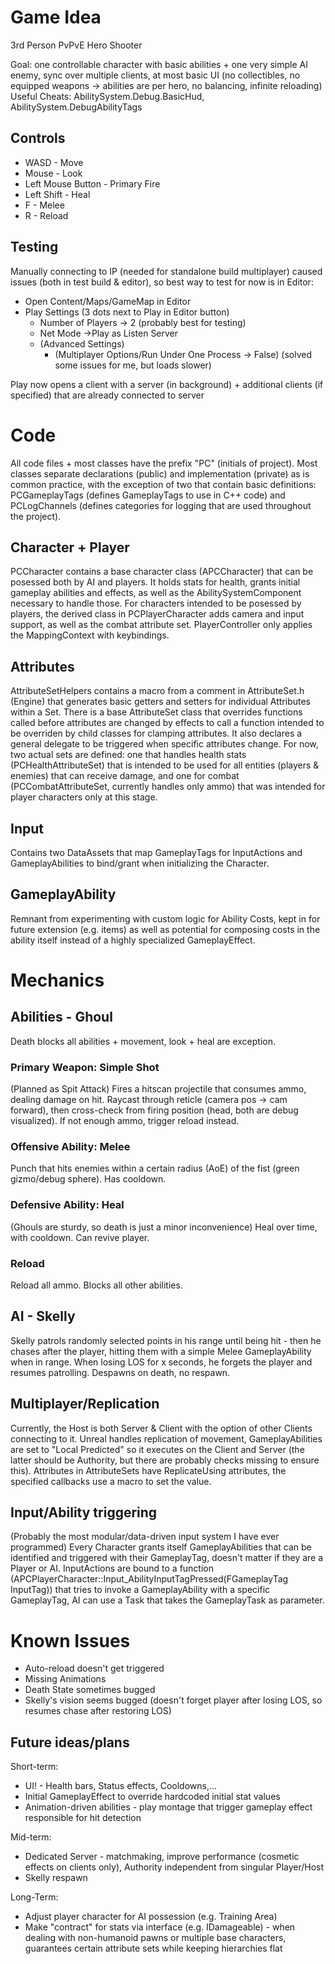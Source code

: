 # Game Idea
3rd Person PvPvE Hero Shooter

Goal: one controllable character with basic abilities + one very simple AI enemy, sync over multiple clients, at most basic UI 
(no collectibles, no equipped weapons -> abilities are per hero, no balancing, infinite reloading)
Useful Cheats: AbilitySystem.Debug.BasicHud, AbilitySystem.DebugAbilityTags
## Controls
 - WASD - Move
 - Mouse - Look
 - Left Mouse Button - Primary Fire
 - Left Shift - Heal
 - F - Melee
 - R - Reload
 ## Testing
 Manually connecting to IP (needed for standalone build multiplayer) caused issues (both in test build & editor), so best way to test for now is in Editor:
 - Open Content/Maps/GameMap in Editor
 -  Play Settings (3 dots next to Play in Editor button)
	 - Number of Players -> 2 (probably best for testing)
	 - Net Mode ->Play as Listen Server
	 - (Advanced Settings) 
		 - (Multiplayer Options/Run Under One Process -> False) (solved some issues for me, but loads slower)
		 
Play now opens a client with a server (in background) + additional clients (if specified) that are already connected to server
# Code
All code files + most classes have the prefix "PC" (initials of project).
Most classes separate declarations (public) and implementation (private) as is common practice, with the exception of two that contain basic definitions: PCGameplayTags (defines GameplayTags to use in C++ code) and PCLogChannels (defines categories for logging that are used throughout the project).
## Character + Player
PCCharacter contains a base character class (APCCharacter) that can be posessed both by AI and players. It holds stats for health, grants initial gameplay abilities and effects, as well as the AbilitySystemComponent necessary to handle those. For characters intended to be posessed by players, the derived class in PCPlayerCharacter adds camera and input support, as well as the combat attribute set. PlayerController only applies the MappingContext with keybindings.
## Attributes
AttributeSetHelpers contains a macro from a comment in AttributeSet.h (Engine) that generates basic getters and setters for individual Attributes within a Set. 
There is a base AttributeSet class that overrides functions called before attributes are changed by effects to call a function intended to be overriden by child classes for clamping attributes. It also declares a general delegate to be triggered when specific attributes change.
For now, two actual sets are defined: one that handles health stats (PCHealthAttributeSet) that is intended to be used for all entities (players & enemies) that can receive damage, and one for combat (PCCombatAttributeSet, currently handles only ammo) that was intended for player characters only at this stage.
## Input
Contains two DataAssets that map GameplayTags for InputActions and GameplayAbilities to bind/grant when initializing the Character.
## GameplayAbility
Remnant from experimenting with custom logic for Ability Costs, kept in for future extension (e.g. items) as well as potential for composing costs in the ability itself instead of a highly specialized GameplayEffect.
# Mechanics
## Abilities - Ghoul
Death blocks all abilities + movement, look + heal are exception.
### Primary Weapon: Simple Shot
(Planned as Spit Attack)
Fires a hitscan projectile that consumes ammo, dealing damage on hit. Raycast through reticle (camera pos -> cam forward), then cross-check from firing position (head, both are debug visualized). If not enough ammo, trigger reload instead.
### Offensive Ability: Melee
Punch that hits enemies within a certain radius (AoE) of the fist (green gizmo/debug sphere). Has cooldown.
### Defensive Ability: Heal
(Ghouls are sturdy, so death is just a minor inconvenience)
Heal over time, with cooldown. Can revive player.
### Reload
Reload all ammo. Blocks all other abilities.

## AI - Skelly
Skelly patrols randomly selected points in his range until being hit - then he chases after the player, hitting them with a simple Melee GameplayAbility when in range. When losing LOS for x seconds, he forgets the player and resumes patrolling. Despawns on death, no respawn.
## Multiplayer/Replication
Currently, the Host is both Server & Client with the option of other Clients connecting to it. Unreal handles replication of movement, GameplayAbilities are set to "Local Predicted" so it executes on the Client and Server (the latter should be Authority, but there are probably checks missing to ensure this). Attributes in AttributeSets have ReplicateUsing attributes, the specified callbacks use a macro to set the value.
## Input/Ability triggering
(Probably the most modular/data-driven input system I have ever programmed)
Every Character grants itself GameplayAbilities that can be identified and triggered with their GameplayTag, doesn't matter if they are a Player or AI. InputActions are bound to a function (APCPlayerCharacter::Input_AbilityInputTagPressed(FGameplayTag InputTag)) that tries to invoke a GameplayAbility with a specific GameplayTag, AI can use a Task that takes the GameplayTask as parameter.

# Known Issues
- Auto-reload doesn't get triggered
- Missing Animations
- Death State sometimes bugged
- Skelly's vision seems bugged (doesn't forget player after losing LOS, so resumes chase after restoring LOS)
## Future ideas/plans
Short-term:
- UI! - Health bars, Status effects, Cooldowns,...
- Initial GameplayEffect to override hardcoded initial stat values
- Animation-driven abilities - play montage that trigger gameplay effect responsible for hit detection

Mid-term:
- Dedicated Server - matchmaking, improve performance (cosmetic effects on clients only), Authority independent from singular Player/Host
- Skelly respawn

Long-Term:
- Adjust player character for AI possession (e.g. Training Area)
- Make "contract" for stats via interface (e.g. IDamageable) - when dealing with non-humanoid pawns or multiple base characters, guarantees certain attribute sets while keeping hierarchies flat
